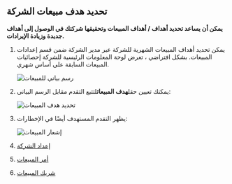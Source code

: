 ## تحديد هدف مبيعات الشركة

**يمكن أن يساعد تحديد أهداف / أهداف المبيعات وتحقيقها شركتك في الوصول إلى أهداف جديدة وزيادة الإيرادات.**

1. يمكن تحديد أهداف المبيعات الشهرية للشركة عبر مدير الشركة ضمن قسم إعدادات المبيعات. بشكل افتراضي ، تعرض لوحة المعلومات الرئيسية للشركة إحصائيات المبيعات السابقة على أساس شهري.
    
    ![رسم بياني للمبيعات](https://docs.erpnext.com/files/sales_history_graph.png)
    
2. يمكنك تعيين حقل**هدف المبيعات**لتتبع التقدم مقابل الرسم البياني:
    
    ![تحديد هدف المبيعات](https://docs.erpnext.com/files/setting_sales_goal.gif)
    
3. يظهر التقدم المستهدف أيضًا في الإخطارات:
    
    ![إشعار المبيعات](https://docs.erpnext.com/files/sales_goal_notification.png)
    

1. [إعداد الشركة](https://docs.erpnext.com/docs/v13/user/manual/en/setting-up/company-setup)
2. [أمر المبيعات](https://docs.erpnext.com/docs/v13/user/manual/en/selling/sales-order)
3. [شريك المبيعات](https://docs.erpnext.com/docs/v13/user/manual/en/selling/sales-partner)